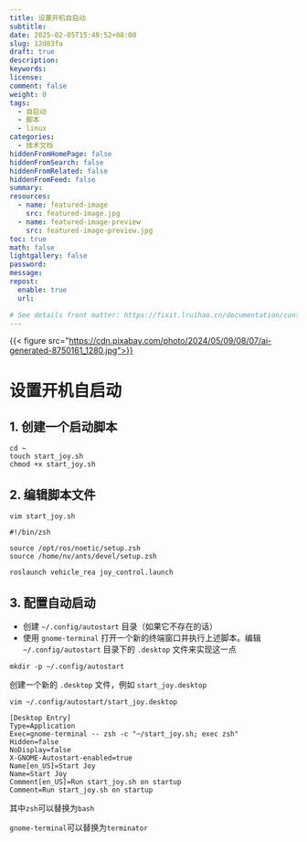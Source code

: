 ```yaml
---
title: 设置开机自启动
subtitle:
date: 2025-02-05T15:49:52+08:00
slug: 12d83fa
draft: true
description:
keywords:
license:
comment: false
weight: 0
tags:
  - 自启动
  - 脚本
  - linux
categories:
  - 技术文档
hiddenFromHomePage: false
hiddenFromSearch: false
hiddenFromRelated: false
hiddenFromFeed: false
summary:
resources:
  - name: featured-image
    src: featured-image.jpg
  - name: featured-image-preview
    src: featured-image-preview.jpg
toc: true
math: false
lightgallery: false
password:
message:
repost:
  enable: true
  url:

# See details front matter: https://fixit.lruihao.cn/documentation/content-management/introduction/#front-matter
---
```


<!--more-->
{{< figure src="https://cdn.pixabay.com/photo/2024/05/09/08/07/ai-generated-8750161_1280.jpg">}}
# 设置开机自启动

## 1. 创建一个启动脚本

```
cd ~
touch start_joy.sh
chmod +x start_joy.sh
```

## 2. 编辑脚本文件



``vim start_joy.sh``

```
#!/bin/zsh

source /opt/ros/noetic/setup.zsh
source /home/nv/ants/devel/setup.zsh

roslaunch vehicle_rea joy_control.launch

```

## 3. 配置自动启动

- 创建 `~/.config/autostart` 目录（如果它不存在的话）
- 使用 `gnome-terminal` 打开一个新的终端窗口并执行上述脚本。编辑 `~/.config/autostart` 目录下的 `.desktop` 文件来实现这一点


``mkdir -p ~/.config/autostart``

创建一个新的 `.desktop` 文件，例如 `start_joy.desktop`

``vim ~/.config/autostart/start_joy.desktop``

```
[Desktop Entry]
Type=Application
Exec=gnome-terminal -- zsh -c "~/start_joy.sh; exec zsh"
Hidden=false
NoDisplay=false
X-GNOME-Autostart-enabled=true
Name[en_US]=Start Joy
Name=Start Joy
Comment[en_US]=Run start_joy.sh on startup
Comment=Run start_joy.sh on startup
```

其中``zsh``可以替换为``bash``

``gnome-terminal``可以替换为``terminator``